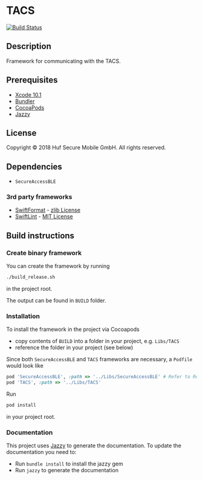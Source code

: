 # TACS
[![Build Status](https://jenkins01.hufsm.com/buildStatus/icon?job=mobile/iOS%20development/SecureAccessBLE%20-%20Tests)](https://jenkins01.hufsm.com/job/mobile/job/iOS%20development/job/SecureAccessBLE%20-%20Tests/)

## Description
Framework for communicating with the TACS.

## Prerequisites
* [Xcode 10.1](https://developer.apple.com/xcode/ide/)
* [Bundler](http://bundler.io)
* [CocoaPods](https://cocoapods.org)
* [Jazzy](https://github.com/realm/jazzy)

## License
Copyright © 2018 Huf Secure Mobile GmbH. All rights reserved.

## Dependencies

* `SecureAccessBLE`

### 3rd party frameworks
* [SwiftFormat](https://github.com/nicklockwood/SwiftFormat) - [zlib License](https://github.com/nicklockwood/SwiftFormat/blob/master/LICENCE.md)
* [SwiftLint](https://github.com/realm/SwiftLint) - [MIT License](https://github.com/realm/SwiftLint/blob/master/LICENSE)

## Build instructions
### Create binary framework
You can create the framework by running
```bash
./build_release.sh
```
in the project root.

The output can be found in `BUILD` folder.

### Installation

To install the framework in the project via Cocoapods
* copy contents of `BUILD` into a folder in your project, e.g. `Libs/TACS` 
* reference the folder in your project (see below)

Since both `SecureAccessBLE` and `TACS` frameworks are necessary, a `Podfile` would look like

```ruby
pod 'SecureAccessBLE', :path => '../Libs/SecureAccessBLE' # Refer to Readme.md of SecureAccessBLE for more options on this.
pod 'TACS', :path => '../Libs/TACS'
```

Run 
```ruby
pod install
```
in your project root.

### Documentation
This project uses [Jazzy](https://github.com/realm/jazzy) to generate the documentation. To update the documentation you need to:

- Run `bundle install` to install the jazzy gem
- Run `jazzy` to generate the documentation
